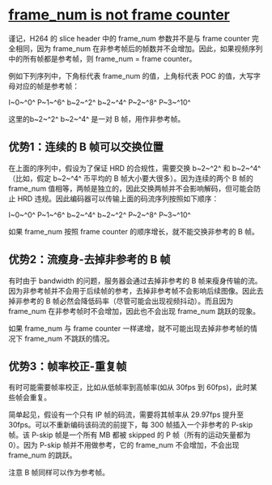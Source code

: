 # [frame_num is not frame counter](http://www.ramugedia.com/frame-num-is-not-frame-counter)

谨记，H264 的 slice header 中的 frame_num 参数并不是与 frame counter 完全相同，因为 frame_num 在非参考帧后的帧数并不会增加。因此，如果视频序列中的所有帧都是参考帧，则 frame_num = frame counter。

例如下列序列中，下角标代表 frame_num 的值，上角标代表 POC 的值，大写字母对应的帧是参考帧：

I~0~^0^ P~1~^6^ b~2~^2^ b~2~^4^ P~2~^8^ P~3~^10^  

这里的b~2~^2^ b~2~^4^ 是一对 B 帧，用作非参考帧。

## 优势1：连续的 B 帧可以交换位置

在上面的序列中，假设为了保证 HRD 的合规性，需要交换 b~2~^2^ 和 b~2~^4^（比如，假定 b~2~^4^ 币平均的 B 帧大小要大很多）。因为连续的两个 B 帧的 frame_num 值相等，两帧是独立的，因此交换两帧并不会影响解码，但可能会防止 HRD 违规。因此编码器可以传输上面的码流序列按照如下顺序：  

I~0~^0^ P~1~^6^ b~2~^4^ b~2~^2^ P~2~^8^ P~3~^10^ 

如果 frame_num 按照 frame counter 的顺序增长，就不能交换非参考的 B 帧。

## 优势2：流瘦身-去掉非参考的 B 帧

有时由于 bandwidth 的问题，服务器会通过去掉非参考的 B 帧来瘦身传输的流。因为非参考帧并不会用于后续帧的参考，去掉非参考帧不会影响后续图像。因此去掉非参考的 B 帧必然会降低码率（尽管可能会出现视频抖动）。而且因为 frame_num 在非参考帧时不会增加，因此也不会出现 frame_num 跳跃的现象。

如果 frame_num 与 frame counter 一样递增，就不可能出现去掉非参考帧的情况下 frame_num 不跳跃的情况。

## 优势3：帧率校正-重复帧

有时可能需要帧率校正，比如从低帧率到高帧率(如从 30fps 到 60fps)，此时某些帧会重复。

简单起见，假设有一个只有 IP 帧的码流，需要将其帧率从 29.97fps 提升至 30fps。可以不重新编码该码流的前提下，每 300 帧插入一个非参考的 P-skip 帧。该 P-skip 帧是一个所有 MB 都被 skipped 的 P 帧（所有的运动矢量都为 0）。因为 P-skip 帧并不用做参考，它的 frame_num 不会增加，不会出现 frame_num 的跳跃。

注意 B 帧同样可以作为参考帧。

